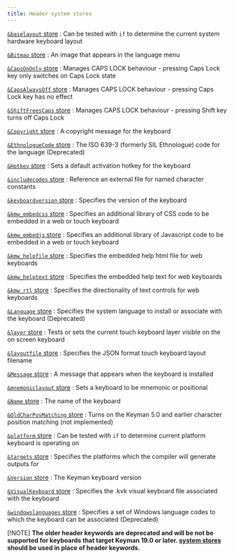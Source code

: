 ```yaml
---
title: Header system stores
---
```


[`&baselayout` store](../reference/baselayout)
:   Can be tested with `if` to determine the current system hardware
    keyboard layout

[`&Bitmap` store](../reference/bitmap)
:   An image that appears in the language menu

[`&CapsOnOnly` store](../reference/caps)
:   Manages CAPS LOCK behaviour - pressing Caps Lock key only switches
    on Caps Lock state

[`&CapsAlwaysOff` store](../reference/caps)
:   Manages CAPS LOCK behaviour - pressing Caps Lock key has no effect

[`&ShiftFreesCaps` store](../reference/caps)
:   Manages CAPS LOCK behaviour - pressing Shift key turns off Caps Lock

[`&Copyright` store](../reference/copyright)
:   A copyright message for the keyboard

<!-- should we remove EthnologueCode from here?-->
[`&EthnologueCode` store](../reference/ethnologuecode)
:   The ISO 639-3 (formerly SIL Ethnologue) code for the language
    (Deprecated)

[`&Hotkey` store](../reference/hotkey)
:   Sets a default activation hotkey for the keyboard

[`&includecodes` store](../reference/includecodes)
:   Reference an external file for named character constants

[`&keyboardversion` store](../reference/keyboardversion)
:   Specifies the version of the keyboard

[`&kmw_embedcss` store](../reference/kmw_embedcss)
:   Specifies an additional library of CSS code to be embedded in a web
    or touch keyboard

[`&kmw_embedjs` store](../reference/kmw_embedjs)
:   Specifies an additional library of Javascript code to be embedded in
    a web or touch keyboard

[`&kmw_helpfile` store](../reference/kmw_helpfile)
:   Specifies the embedded help html file for web keyboards

[`&kmw_helptext` store](../reference/kmw_helptext)
:   Specifies the embedded help text for web keyboards

[`&kmw_rtl` store](../reference/kmw_rtl)
:   Specifies the directionality of text controls for web keyboards

<!-- should this be removed from this file?-->
[`&Language` store](../reference/language)
:   Specifies the system language to install or associate with the
    keyboard (Deprecated)

[`&layer` store](../reference/layer)
:   Tests or sets the current touch keyboard layer visible on the on
    screen keyboard

[`&layoutfile` store](../reference/layoutfile)
:   Specifies the JSON format touch keyboard layout filename

[`&Message` store](../reference/message)
:   A message that appears when the keyboard is installed

[`&mnemoniclayout` store](../reference/mnemoniclayout)
:   Sets a keyboard to be mnemonic or positional

[`&Name` store](../reference/name)
:   The name of the keyboard

[`&OldCharPosMatching` store](../reference/oldcharposmatching)
:   Turns on the Keyman 5.0 and earlier character position matching (not
    implemented)

[`&platform` store](../reference/platform)
:   Can be tested with `if` to determine current platform keyboard is
    operating on

[`&targets` store](../reference/targets)
:   Specifies the platforms which the compiler will generate outputs for

[`&Version` store](../reference/version)
:   The Keyman keyboard version

[`&VisualKeyboard` store](../reference/visualkeyboard)
:   Specifies the .kvk visual keyboard file associated with the keyboard

<!-- should this be removed from this file?-->
[`&windowslanguages` store](../reference/windowslanguages)
:   Specifies a set of Windows language codes to which the keyboard can
    be associated (Deprecated)

[!NOTE]
**The older header keywords are deprecated and will be not be supported for
keyboards that target Keyman 19.0 or later.
[system stores](stores#toc-system-stores) should be used in place of
header keywords.**
